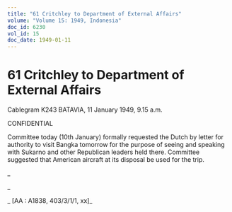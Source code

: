 ```yaml
---
title: "61 Critchley to Department of External Affairs"
volume: "Volume 15: 1949, Indonesia"
doc_id: 6230
vol_id: 15
doc_date: 1949-01-11
---
```


# 61 Critchley to Department of External Affairs

Cablegram K243 BATAVIA, 11 January 1949, 9.15 a.m.

CONFIDENTIAL

Committee today (10th January) formally requested the Dutch by letter for authority to visit Bangka tomorrow for the purpose of seeing and speaking with Sukarno and other Republican leaders held there. Committee suggested that American aircraft at its disposal be used for the trip.

_

_

_ [AA : A1838, 403/3/1/1, xx]_
